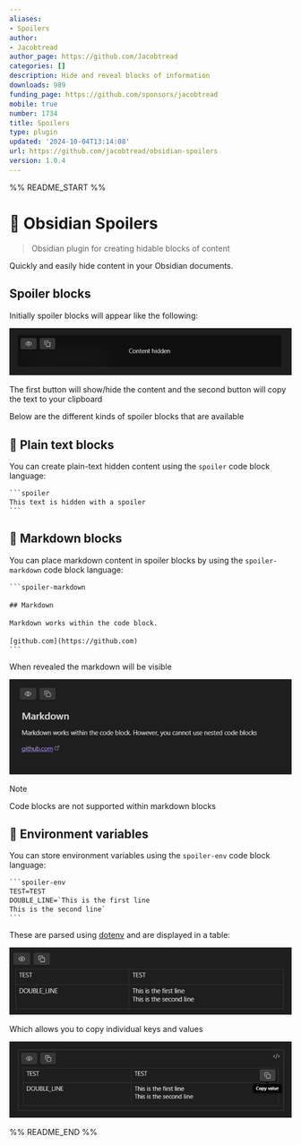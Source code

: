 ```yaml
---
aliases:
- Spoilers
author:
- Jacobtread
author_page: https://github.com/Jacobtread
categories: []
description: Hide and reveal blocks of information
downloads: 989
funding_page: https://github.com/sponsors/jacobtread
mobile: true
number: 1734
title: Spoilers
type: plugin
updated: '2024-10-04T13:14:08'
url: https://github.com/jacobtread/obsidian-spoilers
version: 1.0.4
---
```


%% README_START %%

# 🫣 Obsidian Spoilers

> Obsidian plugin for creating hidable blocks of content

Quickly and easily hide content in your Obsidian documents.

## Spoiler blocks

Initially spoiler blocks will appear like the following:

![Plain text spoiler](https://raw.githubusercontent.com/jacobtread/obsidian-spoilers/HEAD/images/spoiler-plain-text.png)

The first button will show/hide the content and the second button will copy the text to your clipboard

Below are the different kinds of spoiler blocks that are available

## 📄 Plain text blocks

You can create plain-text hidden content using the `spoiler` code block language:

````
```spoiler
This text is hidden with a spoiler
```
````

## 🔮 Markdown blocks

You can place markdown content in spoiler blocks by using the `spoiler-markdown` code block language:


````
```spoiler-markdown

## Markdown 

Markdown works within the code block.

[github.com](https://github.com)
```
````

When revealed the markdown will be visible

![Markdown spiler](https://raw.githubusercontent.com/jacobtread/obsidian-spoilers/HEAD/images/spoiler-markdown.png)

> [!NOTE]
> Code blocks are not supported within markdown blocks 


## 🔑 Environment variables

You can store environment variables using the `spoiler-env` code block language:

````
```spoiler-env
TEST=TEST
DOUBLE_LINE=`This is the first line
This is the second line`
```
````

These are parsed using [dotenv](https://www.npmjs.com/package/dotenv) and are displayed in a table:

![alt text](https://raw.githubusercontent.com/jacobtread/obsidian-spoilers/HEAD/images/env-1.png)

Which allows you to copy individual keys and values

![alt text](https://raw.githubusercontent.com/jacobtread/obsidian-spoilers/HEAD/images/env-2.png)

%% README_END %%